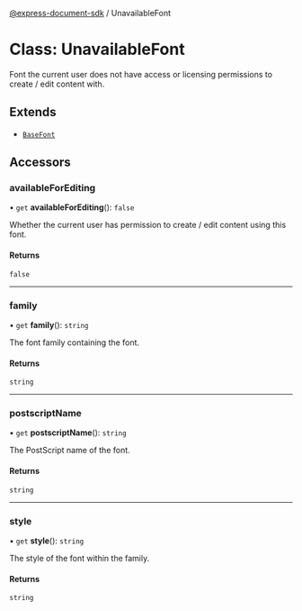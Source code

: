[@express-document-sdk](../overview.md) / UnavailableFont

# Class: UnavailableFont

Font the current user does not have access or licensing permissions to create / edit content with.

## Extends

-   [`BaseFont`](BaseFont.md)

## Accessors

### availableForEditing

• `get` **availableForEditing**(): `false`

Whether the current user has permission to create / edit content using this font.

#### Returns

`false`

<hr />

### family

• `get` **family**(): `string`

The font family containing the font.

#### Returns

`string`

<hr />

### postscriptName

• `get` **postscriptName**(): `string`

The PostScript name of the font.

#### Returns

`string`

<hr />

### style

• `get` **style**(): `string`

The style of the font within the family.

#### Returns

`string`
